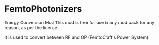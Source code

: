 FemtoPhotonizers
==========

Energy Conversion Mod
This mod is free for use in any mod pack for any reason, as per the license. 

It is used to convert between RF and OP (FemtoCraft's Power System).

